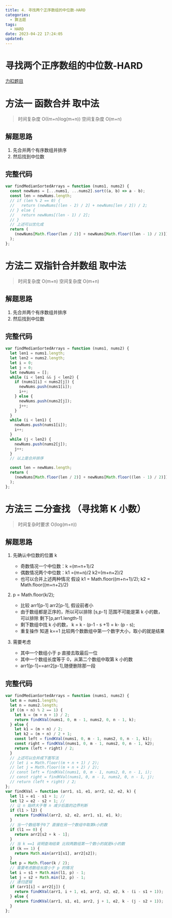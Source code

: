 ```yaml
---
title: 4. 寻找两个正序数组的中位数-HARD
categories:
  - 算法题
tags:
  - HARD
date: 2023-04-22 17:24:05
updated:
---
```


# 寻找两个正序数组的中位数-HARD

[力扣题目](https://leetcode.cn/problems/median-of-two-sorted-arrays/)

# 方法一 函数合并 取中法

> 时间复杂度 O((m+n)log(m+n)) 空间复杂度 O(m+n)

## 解题思路

1. 先合并两个有序数组并排序
2. 然后找到中位数

## 完整代码

```javascript
var findMedianSortedArrays = function (nums1, nums2) {
  const newNums = [...nums1, ...nums2].sort((a, b) => a - b);
  const len = newNums.length;
  // if (len % 2 == 0) {
  //   return (newNums[(len - 2) / 2] + newNums[len / 2]) / 2;
  // } else {
  //   return newNums[(len - 1) / 2];
  // }
  // 上述可以优化成
  return (
    (newNums[Math.floor(len / 2)] + newNums[Math.floor((len - 1) / 2)]) / 2
  );
};
```

# 方法二 双指针合并数组 取中法

> 时间复杂度 O(m+n) 空间复杂度 O(m+n)

## 解题思路

1. 先合并两个有序数组并排序
2. 然后找到中位数

## 完整代码

```javascript
var findMedianSortedArrays = function (nums1, nums2) {
  let len1 = nums1.length;
  let len2 = nums2.length;
  let i = 0;
  let j = 0;
  let newNums = [];
  while (i < len1 && j < len2) {
    if (nums1[i] < nums2[j]) {
      newNums.push(nums1[i]);
      i++;
    } else {
      newNums.push(nums2[j]);
      j++;
    }
  }
  while (i < len1) {
    newNums.push(nums1[i]);
    i++;
  }
  while (j < len2) {
    newNums.push(nums2[j]);
    j++;
  }
  // 以上是合并排序

  const len = newNums.length;
  return (
    (newNums[Math.floor(len / 2)] + newNums[Math.floor((len - 1) / 2)]) / 2
  );
};
```

# 方法三 二分查找 （寻找第 K 小数）

> 时间复杂时要求 O(log(m+n))

## 解题思路

1. 先确认中位数的位置 k

   - 奇数情况一个中位数：k =(m+n+1)/2
   - 偶数情况两个中位数：k1 =(m+n)/2 k2=(m+n+2)/2
   - 也可以合并上述两种情况 假设 k1 = Math.floor((m+n+1)/2); k2 = Math.floor((m+n+2)/2)

2. p = Math.floor(k/2);
   - 比较 arr1[p-1] arr2[p-1], 假设前者小
   - 由于数组都是正序的，所以可以排除 [s,p-1] 范围不可能是第 k 小的数，可以排除 剩下[p,arr1.length-1]
   - 剩下数组中找 k 小的数， k = k - (p-1 - s +1) = k- (p - s);
   - 重复操作 知道 k==1 比较两个数数组中第一个数字大小，取小的就是结果
3. 需要考虑
   - 其中一个数组小于 p 直接去取最后一位
   - 其中一个数组长度等于 0，从第二个数组中取第 k 小的数
   - arr1[p-1]==arr2[p-1],随便删除那一段

## 完整代码

```javascript
var findMedianSortedArrays = function (nums1, nums2) {
  let m = nums1.length;
  let n = nums2.length;
  if ((m + n) % 2 == 1) {
    let k = (m + n + 1) / 2;
    return findKVal(nums1, 0, m - 1, nums2, 0, n - 1, k);
  } else {
    let k1 = (m + n) / 2;
    let k2 = (m + n) / 2 + 1;
    const left = findKVal(nums1, 0, m - 1, nums2, 0, n - 1, k1);
    const right = findKVal(nums1, 0, m - 1, nums2, 0, n - 1, k2);
    return (left + right) / 2;
  }
  // 上述可以合并成下面写法
  // let i = Math.floor((m + n + 1) / 2);
  // let j = Math.floor((m + n + 2) / 2);
  // const left = findKVal(nums1, 0, m - 1, nums2, 0, n - 1, i);
  // const right = findKVal(nums1, 0, m - 1, nums2, 0, n - 1, j);
  // return (left + right) / 2;
};
var findKVal = function (arr1, s1, e1, arr2, s2, e2, k) {
  let l1 = e1 - s1 + 1; //
  let l2 = e2 - s2 + 1; //
  // 让 n 始终大于等 n 减少后面的边界判断
  if (l1 > l2) {
    return findKVal(arr2, s2, e2, arr1, s1, e1, k);
  }
  // 当一个数组等于0了 直接在另一个数组中取第k小的数
  if (l1 == 0) {
    return arr2[s2 + k - 1];
  }
  // 当 k ==1 说明查询结束 比较两数组第一个数小的就是k小的数
  if (k == 1) {
    return Math.min(arr1[s1], arr2[s2]);
  }
  let p = Math.floor(k / 2);
  // 需要考虑数组长度小于 p 的情况
  let i = s1 + Math.min(l1, p) - 1;
  let j = s2 + Math.min(l2, p) - 1;
  // 递归逻辑
  if (arr1[i] < arr2[j]) {
    return findKVal(arr1, i + 1, e1, arr2, s2, e2, k - (i - s1 + 1));
  } else {
    return findKVal(arr1, s1, e1, arr2, j + 1, e2, k - (j - s2 + 1));
  }
};
```
